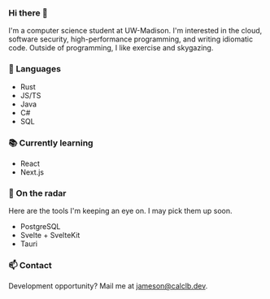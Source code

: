 ### Hi there 👋

I'm a computer science student at UW-Madison. I'm interested in the cloud, software security, high-performance programming, and writing idiomatic code.
Outside of programming, I like exercise and skygazing.

### 💬 Languages
- Rust
- JS/TS
- Java
- C#
- SQL

### 📚 Currently learning
- React
- Next.js

### 🔭 On the radar
Here are the tools I'm keeping an eye on. I may pick them up soon.
- PostgreSQL
- Svelte + SvelteKit
- Tauri

### 📫 Contact
Development opportunity? Mail me at jameson@calclb.dev.
